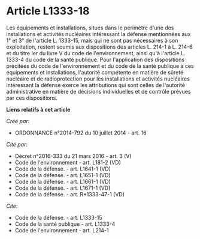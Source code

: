 # Article L1333-18

Les équipements et installations, situés dans le périmètre d'une des installations et activités nucléaires intéressant la
défense mentionnées aux 1° et 3° de l'article L. 1333-15, mais qui ne sont pas nécessaires à son exploitation, restent soumis
aux dispositions des articles L. 214-1 à L. 214-6 et du titre Ier du livre V du code de l'environnement, ainsi qu'à l'article
L. 1333-4 du code de la santé publique. Pour l'application des dispositions précitées du code de l'environnement et du code
de la santé publique à ces équipements et installations, l'autorité compétente en matière de sûreté nucléaire et de
radioprotection pour les installations et activités nucléaires intéressant la défense exerce les attributions qui sont celles
de l'autorité administrative en matière de décisions individuelles et de contrôle prévues par ces dispositions.

**Liens relatifs à cet article**

_Créé par_:

  - ORDONNANCE n°2014-792 du 10 juillet 2014 - art. 16

_Cité par_:

  - Décret n°2016-333 du 21 mars 2016 - art. 3 (V)
  - Code de l'environnement - art. L181-2 (VD)
  - Code de la défense. - art. L1641-1 (VD)
  - Code de la défense. - art. L1651-1 (VD)
  - Code de la défense. - art. L1661-1 (VD)
  - Code de la défense. - art. L1671-1 (VD)
  - Code de la défense. - art. R*1333-47-1 (VD)

_Cite_:

  - Code de la défense. - art. L1333-15
  - Code de la santé publique - art. L1333-4
  - Code de l'environnement - art. L214-1
